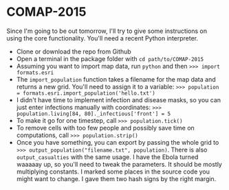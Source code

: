 # COMAP-2015

Since I'm going to be out tomorrow, I'll try to give some
instructions on using the core functionality. You'll need
a recent Python interpreter.
- Clone or download the repo from Github
- Open a terminal in the package folder
  with `cd path/to/COMAP-2015`
- Assuming you want to import map data, run `python` and then
  `>>> import formats.esri`
- The `import_population` function takes a filename for the
  map data and returns a new grid. You'll need to assign it
  to a variable:
  `>>> population = formats.esri.import_population('hello.txt')`
- I didn't have time to implement infection and disease masks,
  so you can just enter infections manually with coordinates:
  `>>> population.living[84, 80]._infectious['front'] = 5`
- To make it go for one timestep, call `>>> population.tick()`
- To remove cells with too few people and possibly save time
  on computations, call `>>> population.strip()`
- Once you have something, you can export by passing the whole
  grid to `>>> output_population("filename.txt", population)`.
  There is also `output_casualties` with the same usage.
  I have the Ebola turned waaaaay up, so you'll need to tweak
  the parameters. It should be mostly multiplying constants.
  I marked some places in the source code you might want to change.
  I gave them two hash signs by the right margin.
